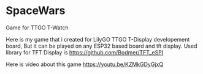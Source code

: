 # SpaceWars
Game for TTGO T-Watch 

Here is my game that i created for LilyGO TTGO T-Display developement board, But it can be played
on any ESP32 based board and tft display. Used library for TFT Display is https://github.com/Bodmer/TFT_eSPI

Here is video about this game 
https://youtu.be/KZMkGDyGjxQ

